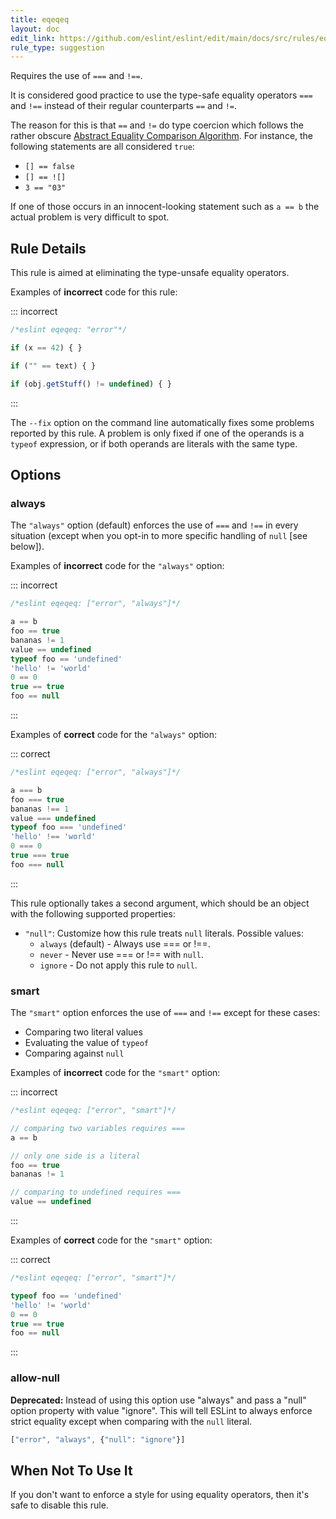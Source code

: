 ```yaml
---
title: eqeqeq
layout: doc
edit_link: https://github.com/eslint/eslint/edit/main/docs/src/rules/eqeqeq.md
rule_type: suggestion
---
```




Requires the use of `===` and `!==`.

It is considered good practice to use the type-safe equality operators `===` and `!==` instead of their regular counterparts `==` and `!=`.

The reason for this is that `==` and `!=` do type coercion which follows the rather obscure [Abstract Equality Comparison Algorithm](https://www.ecma-international.org/ecma-262/5.1/#sec-11.9.3).
For instance, the following statements are all considered `true`:

* `[] == false`
* `[] == ![]`
* `3 == "03"`

If one of those occurs in an innocent-looking statement such as `a == b` the actual problem is very difficult to spot.

## Rule Details

This rule is aimed at eliminating the type-unsafe equality operators.

Examples of **incorrect** code for this rule:

::: incorrect

```js
/*eslint eqeqeq: "error"*/

if (x == 42) { }

if ("" == text) { }

if (obj.getStuff() != undefined) { }
```

:::

The `--fix` option on the command line automatically fixes some problems reported by this rule. A problem is only fixed if one of the operands is a `typeof` expression, or if both operands are literals with the same type.

## Options

### always

The `"always"` option (default) enforces the use of `===` and `!==` in every situation (except when you opt-in to more specific handling of `null` [see below]).

Examples of **incorrect** code for the `"always"` option:

::: incorrect

```js
/*eslint eqeqeq: ["error", "always"]*/

a == b
foo == true
bananas != 1
value == undefined
typeof foo == 'undefined'
'hello' != 'world'
0 == 0
true == true
foo == null

```

:::

Examples of **correct** code for the `"always"` option:

::: correct

```js
/*eslint eqeqeq: ["error", "always"]*/

a === b
foo === true
bananas !== 1
value === undefined
typeof foo === 'undefined'
'hello' !== 'world'
0 === 0
true === true
foo === null

```

:::

This rule optionally takes a second argument, which should be an object with the following supported properties:

* `"null"`: Customize how this rule treats `null` literals. Possible values:
    * `always` (default) - Always use === or !==.
    * `never` - Never use === or !== with `null`.
    * `ignore` - Do not apply this rule to `null`.

### smart

The `"smart"` option enforces the use of `===` and `!==` except for these cases:

* Comparing two literal values
* Evaluating the value of `typeof`
* Comparing against `null`

Examples of **incorrect** code for the `"smart"` option:

::: incorrect

```js
/*eslint eqeqeq: ["error", "smart"]*/

// comparing two variables requires ===
a == b

// only one side is a literal
foo == true
bananas != 1

// comparing to undefined requires ===
value == undefined
```

:::

Examples of **correct** code for the `"smart"` option:

::: correct

```js
/*eslint eqeqeq: ["error", "smart"]*/

typeof foo == 'undefined'
'hello' != 'world'
0 == 0
true == true
foo == null
```

:::

### allow-null

**Deprecated:** Instead of using this option use "always" and pass a "null" option property with value "ignore". This will tell ESLint to always enforce strict equality except when comparing with the `null` literal.

```js
["error", "always", {"null": "ignore"}]
```

## When Not To Use It

If you don't want to enforce a style for using equality operators, then it's safe to disable this rule.
